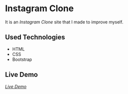 # Instagram Clone
It is an *Instagram Clone* site that I made to improve myself.

## Used Technologies 

+ HTML
+ CSS
+ Bootstrap

## Live Demo
*[Live Demo](https://zehraikizler.github.io/instagram-clone/)*
